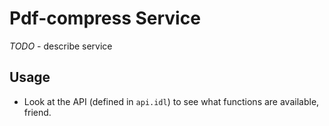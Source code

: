 # Pdf-compress Service

_TODO_ - describe service

## Usage
* Look at the API (defined in `api.idl`) to see what functions are available, friend.